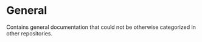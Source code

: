 General
=======

Contains general documentation that could not be otherwise categorized in other repositories.
